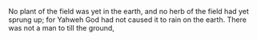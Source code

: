 No plant of the field was yet in the earth, and no herb of the field had yet sprung up; for Yahweh God had not caused it to rain on the earth. There was not a man to till the ground,